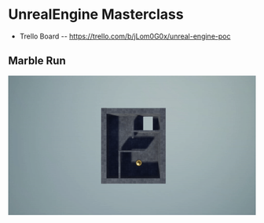 # UnrealEngine Masterclass

- Trello Board -- https://trello.com/b/jLom0G0x/unreal-engine-poc

## Marble Run

![caption](https://github.com/sivatejachigicherla/UnrealEngine-Masterclass/blob/main/MarbleRun/MarbleRun.gif)
 
